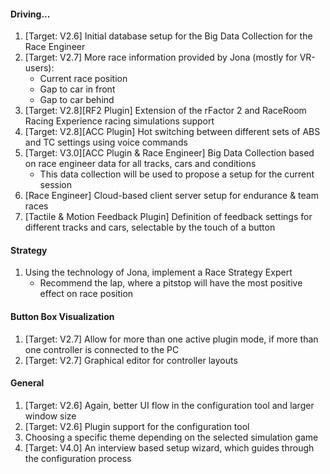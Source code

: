 #### Driving...
  1. [Target: V2.6] Initial database setup for the Big Data Collection for the Race Engineer
  2. [Target: V2.7] More race information provided by Jona (mostly for VR-users):
     - Current race position
	 - Gap to car in front
	 - Gap to car behind
  3. [Target: V2.8][RF2 Plugin] Extension of the rFactor 2 and RaceRoom Racing Experience racing simulations support
  4. [Target: V2.8][ACC Plugin] Hot switching between different sets of ABS and TC settings using voice commands
  5. [Target: V3.0][ACC Plugin & Race Engineer] Big Data Collection based on race engineer data for all tracks, cars and conditions
	 - This data collection will be used to propose a setup for the current session
  6. [Race Engineer] Cloud-based client server setup for endurance & team races
  7. [Tactile & Motion Feedback Plugin] Definition of feedback settings for different tracks and cars, selectable by the touch of a button

#### Strategy
  1. Using the technology of Jona, implement a Race Strategy Expert
     - Recommend the lap, where a pitstop will have the most positive effect on race position
  
#### Button Box Visualization
  1. [Target: V2.7] Allow for more than one active plugin mode, if more than one controller is connected to the PC
  2. [Target: V2.7] Graphical editor for controller layouts
  
#### General
  1. [Target: V2.6] Again, better UI flow in the configuration tool and larger window size
  2. [Target: V2.6] Plugin support for the configuration tool
  3. Choosing a specific theme depending on the selected simulation game
  4. [Target: V4.0] An interview based setup wizard, which guides through the configuration process